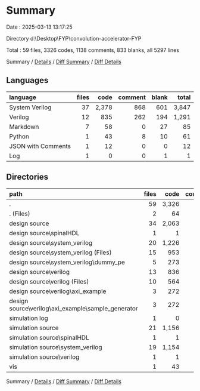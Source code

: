 # Summary

Date : 2025-03-13 13:17:25

Directory d:\\Desktop\\FYP\\convolution-accelerator-FYP

Total : 59 files,  3326 codes, 1138 comments, 833 blanks, all 5297 lines

Summary / [Details](details.md) / [Diff Summary](diff.md) / [Diff Details](diff-details.md)

## Languages
| language | files | code | comment | blank | total |
| :--- | ---: | ---: | ---: | ---: | ---: |
| System Verilog | 37 | 2,378 | 868 | 601 | 3,847 |
| Verilog | 12 | 835 | 262 | 194 | 1,291 |
| Markdown | 7 | 58 | 0 | 27 | 85 |
| Python | 1 | 43 | 8 | 10 | 61 |
| JSON with Comments | 1 | 12 | 0 | 0 | 12 |
| Log | 1 | 0 | 0 | 1 | 1 |

## Directories
| path | files | code | comment | blank | total |
| :--- | ---: | ---: | ---: | ---: | ---: |
| . | 59 | 3,326 | 1,138 | 833 | 5,297 |
| . (Files) | 2 | 64 | 0 | 17 | 81 |
| design source | 34 | 2,063 | 763 | 549 | 3,375 |
| design source\\spinalHDL | 1 | 1 | 0 | 2 | 3 |
| design source\\system_verilog | 20 | 1,226 | 501 | 351 | 2,078 |
| design source\\system_verilog (Files) | 15 | 953 | 338 | 257 | 1,548 |
| design source\\system_verilog\\dummy_pe | 5 | 273 | 163 | 94 | 530 |
| design source\\verilog | 13 | 836 | 262 | 196 | 1,294 |
| design source\\verilog (Files) | 10 | 564 | 125 | 124 | 813 |
| design source\\verilog\\axi_example | 3 | 272 | 137 | 72 | 481 |
| design source\\verilog\\axi_example\\sample_generator | 3 | 272 | 137 | 72 | 481 |
| simulation log | 1 | 0 | 0 | 1 | 1 |
| simulation source | 21 | 1,156 | 367 | 256 | 1,779 |
| simulation source\\spinalHDL | 1 | 1 | 0 | 2 | 3 |
| simulation source\\system_verilog | 19 | 1,154 | 367 | 253 | 1,774 |
| simulation source\\verilog | 1 | 1 | 0 | 1 | 2 |
| vis | 1 | 43 | 8 | 10 | 61 |

Summary / [Details](details.md) / [Diff Summary](diff.md) / [Diff Details](diff-details.md)